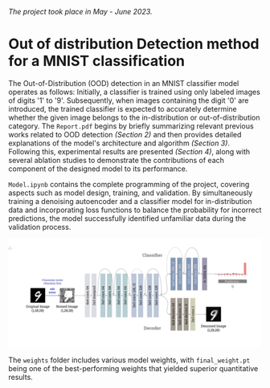 _The project took place in May - June 2023._
# Out of distribution Detection method for a MNIST classification


The Out-of-Distribution (OOD) detection in an MNIST classifier model operates as follows: Initially, a classifier is trained using only labeled images of digits '1' to '9'. Subsequently, when images containing the digit '0' are introduced, the trained classifier is expected to accurately determine whether the given image belongs to the in-distribution or out-of-distribution category. The `Report.pdf` begins by briefly summarizing relevant previous works related to OOD detection _(Section 2)_ and then provides detailed explanations of the model's architecture and algorithm _(Section 3)_. Following this, experimental results are presented _(Section 4)_, along with several ablation studies to demonstrate the contributions of each component of the designed model to its performance.

`Model.ipynb` contains the complete programming of the project, covering aspects such as model design, training, and validation. By simultaneously training a denoising autoencoder and a classifier model for in-distribution data and incorporating loss functions to balance the probability for incorrect predictions, the model successfully identified unfamiliar data during the validation process.

![alt text](https://github.com/ujinsong23/EEE4423-DLL-final-project/blob/main/Figures/Architecture.jpg)

The `weights` folder includes various model weights, with `final_weight.pt` being one of the best-performing weights that yielded superior quantitative results.

